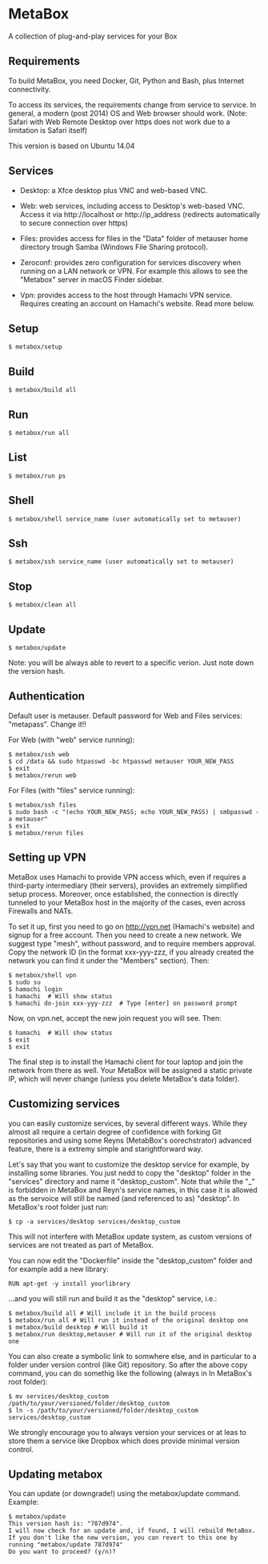 # MetaBox
A collection of plug-and-play services for your Box

## Requirements

To build MetaBox, you need Docker, Git, Python and Bash, plus Internet connectivity.

To access its services, the requirements change from service to service. In general, a modern (post 2014) OS and Web browser should work. (Note: Safari with Web Remote Desktop over https does not work due to a limitation is Safari itself)

This version is based on Ubuntu 14.04

## Services

* Desktop: a Xfce desktop plus VNC and web-based VNC.

* Web: web services, including access to Desktop's web-based VNC. Access it via http://localhost or http://ip_address (redirects automatically to secure connection over https)

* Files: provides access for files in the "Data" folder of metauser home directory trough Samba (Windows File Sharing protocol).

* Zeroconf: provides zero configuration for services discovery when running on a LAN network or VPN. For example this allows to see the "Metabox" server in macOS Finder sidebar.

* Vpn: provides access to the host through Hamachi VPN service. Requires creating an account on Hamachi's website. Read more below.


## Setup

    $ metabox/setup

## Build

    $ metabox/build all

## Run

    $ metabox/run all


## List

    $ metabox/run ps

## Shell

    $ metabox/shell service_name (user automatically set to metauser)


## Ssh

    $ metabox/ssh service_name (user automatically set to metauser)


## Stop

    $ metabox/clean all

## Update

    $ metabox/update

Note: you will be always able to revert to a specific verion. Just note down the version hash.

## Authentication

Default user is metauser. Default password for Web and Files services: "metapass". Change it!!

For Web (with "web" service running):

    $ metabox/ssh web
    $ cd /data && sudo htpasswd -bc htpasswd metauser YOUR_NEW_PASS
    $ exit
    $ metabox/rerun web

For Files (with "files" service running):

    $ metabox/ssh files
    $ sudo bash -c "(echo YOUR_NEW_PASS; echo YOUR_NEW_PASS) | smbpasswd -a metauser"
    $ exit
    $ metabox/rerun files


## Setting up VPN

MetaBox uses Hamachi to provide VPN access which, even if requires a third-party intermediary (their servers), provides an extremely simplified setup process. Moreover, once established, the connection is directly tunneled to your MetaBox host in the majority of the cases, even across Firewalls and NATs.

To set it up, first you need to go on http://vpn.net (Hamachi's website) and signup for a free account. Then you need to create a new network. We suggest type "mesh", without password, and to require members approval. Copy the network ID (in the format xxx-yyy-zzz, if you already created the network you can find it under the "Members" section). Then:

    $ metabox/shell vpn
    $ sudo su
    $ hamachi login
    $ hamachi  # Will show status
    $ hamachi do-join xxx-yyy-zzz  # Type [enter] on password prompt
    
Now, on vpn.net, accept the new join request you will see. Then:
    
    $ hamachi  # Will show status    
    $ exit
    $ exit

The final step is to install the Hamachi client for tour laptop and join the network from there as well. Your MetaBox will be assigned a static private IP, which will never change (unless you delete MetaBox's data folder).


## Customizing services

you can easily customize services, by several different ways. While they almost all require a certain degree of confidence with forking Git repositories and using some Reyns (MetabBox's oorechstrator) advanced feature, there is a extremy simple and starightforward way.

Let's say that you want to customize the desktop service for example, by installing some libraries. You just nedd to copy the "desktop" folder in the "services" directory and name it "desktop_custom". Note that while the "_" is forbidden in MetaBox and Reyn's service names, in this case it is allowed as the servoice will still be named (and referenced to as) "desktop". In MetaBox's root folder just run:

    $ cp -a services/desktop services/desktop_custom

This will not interfere with MetaBox update system, as custom versions of services are not treated as part of MetaBox.

You can now edit the "Dockerfile" inside the "desktop_custom" folder and for example add a new library:

    RUN apt-get -y install yourlibrary 

...and you will still run and build it as the "desktop" service, i.e.:

    $ metabox/build all # Will include it in the build process
    $ metabox/run all # Will run it instead of the original desktop one
    $ metabox/build desktop # Will build it
    $ metabox/run desktop,metauser # Will run it of the original desktop one

You can also create a symbolic link to somwhere else, and in particular to a folder under version control (like Git) repository. So after the above copy command, you can do somethig like the following (always in In MetaBox's root folder):

    $ mv services/desktop_custom /path/to/your/versioned/folder/desktop_custom
	$ ln -s /path/to/your/versioned/folder/desktop_custom services/desktop_custom

We strongly encourage you to always version your services or at leas to store them a service like Dropbox which does provide minimal version control.


## Updating metabox
 You can update (or downgrade!) using the metabox/update command. Example:
 
    $ metabox/update 
    This version hash is: "787d974".
    I will now check for an update and, if found, I will rebuild MetaBox.
    If you don't like the new version, you can revert to this one by running "metabox/update 787d974"
    Do you want to proceed? (y/n)?


